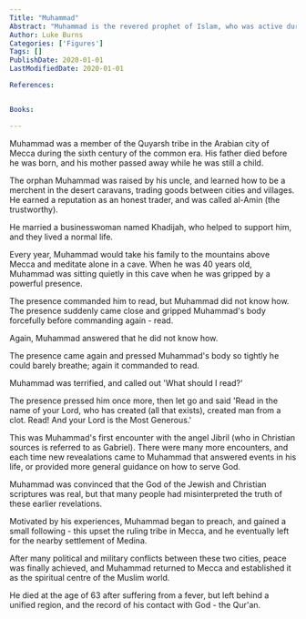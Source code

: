 ```yaml
---
Title: "Muhammad"
Abstract: "Muhammad is the revered prophet of Islam, who was active during the 6th Century in Arabia."
Author: Luke Burns
Categories: ['Figures']
Tags: []
PublishDate: 2020-01-01
LastModifiedDate: 2020-01-01

References:


Books:

---
```

Muhammad was a member of the Quyarsh tribe in the Arabian city of Mecca during the sixth century of the common era. His father died before he was born, and his mother passed away while he was still a child.

The orphan Muhammad was raised by his uncle, and learned how to be a merchent in the desert caravans, trading goods between cities and villages. He earned a reputation as an honest trader, and was called al-Amin (the trustworthy).

He married a businesswoman named Khadijah, who helped to support him, and they lived a normal life.

Every year, Muhammad would take his family to the mountains above Mecca and meditate alone in a cave. When he was 40 years old, Muhammad was sitting quietly in this cave when he was gripped by a powerful presence. 

The presence commanded him to read, but Muhammad did not know how. The presence suddenly came close and gripped Muhammad's body forcefully before commanding again - read.

Again, Muhammad answered that he did not know how. 

The presence came again and pressed Muhammad's body so tightly he could barely breathe; again it commanded to read.

Muhammad was terrified, and called out 'What should I read?'

The presence pressed him once more, then let go and said 'Read in the name of your Lord, who has created (all that exists), created man from a clot. Read! And your Lord is the Most Generous.'

This was Muhammad's first encounter with the angel Jibril (who in Christian sources is referred to as Gabriel). There were many more encounters, and each time new revealations came to Muhammad that answered events in his life, or provided more general guidance on how to serve God.

Muhammad was convinced that the God of the Jewish and Christian scriptures was real, but that many people had misinterpreted the truth of these earlier revelations.

Motivated by his experiences, Muhammad began to preach, and gained a small following - this upset the ruling tribe in Mecca, and he eventually left for the nearby settlement of Medina.

After many political and military conflicts between these two cities, peace was finally achieved, and Muhammad returned to Mecca and established it as the spiritual centre of the Muslim world.

He died at the age of 63 after suffering from a fever, but left behind a unified region, and the record of his contact with God - the Qur'an.